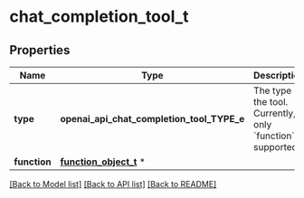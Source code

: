 # chat_completion_tool_t

## Properties
Name | Type | Description | Notes
------------ | ------------- | ------------- | -------------
**type** | **openai_api_chat_completion_tool_TYPE_e** | The type of the tool. Currently, only &#x60;function&#x60; is supported. | 
**function** | [**function_object_t**](function_object.md) \* |  | 

[[Back to Model list]](../README.md#documentation-for-models) [[Back to API list]](../README.md#documentation-for-api-endpoints) [[Back to README]](../README.md)


